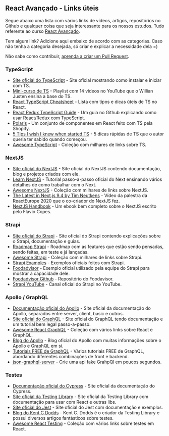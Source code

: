 ## React Avançado - Links úteis

Segue abaixo uma lista com vários links de vídeos, artigos, repositórios no Github e qualquer coisa que seja interessante para os nossos estudos. Tudo referente ao curso [React Avançado](https://reactavancado.com.br/).

Tem algum link? Adicione aqui embaixo de acordo com as categorias. Caso não tenha a categoria desejada, só criar e explicar a necessidade dela =)

Não sabe como contribuir, [aprenda a criar um Pull Request](https://www.digitalocean.com/community/tutorials/como-criar-um-pull-request-no-github-pt).

### TypeScript

- [Site oficial do TypeScript](https://www.typescriptlang.org/) - Site oficial mostrando como instalar e iniciar com TS.
- [Mini-curso de TS](https://www.youtube.com/watch?v=mRixno_uE2o&list=PLlAbYrWSYTiPanrzauGa7vMuve7_vnXG_) - Playlist com 14 vídeos no YouTube que o Willian Justen ensina a base do TS.
- [React TypeScript Cheatsheet](https://react-typescript-cheatsheet.netlify.app/) - Lista com tipos e dicas úteis de TS no React.
- [React Redux TypeScript Guide](https://github.com/piotrwitek/react-redux-typescript-guide) - Um guia no Github explicando como usar React/Redux com TypeScript.
- [Polaris](https://github.com/Shopify/polaris-react) - Um conjunto de componentes em React feito com TS pela Shopify.
- [5 Tips I wish I knew when started TS](https://codeburst.io/five-tips-i-wish-i-knew-when-i-started-with-typescript-c9e8609029db) - 5 dicas rápidas de TS que o autor queria ter sabido quando começou.
- [Awesome TypeScript](https://github.com/dzharii/awesome-typescript) - Coleção com milhares de links sobre TS.

### NextJS

- [Site oficial do NextJS](https://nextjs.org/) - Site oficial do NextJS contendo documentação, blog e projetos criados com ele.
- [Learn NextJS](https://nextjs.org/learn/basics/create-nextjs-app) - Tutorial passo-a-passo oficial do Next ensinando vários detalhes de como trabalhar com o Next.
- [Awesome NextJS](https://github.com/unicodeveloper/awesome-nextjs) - Coleção com milhares de links sobre NextJS.
- [The Latest in Next.js 9.4 by Tim Neutkens](https://www.youtube.com/watch?v=UD98x-2mido) - Vídeo da palestra da ReactEurope 2020 que o co-criador do NextJS fez.
- [NextJS Handbook](https://www.freecodecamp.org/news/the-next-js-handbook/) - Um ebook bem completo sobre o NextJS escrito pelo Flavio Copes.

### Strapi

- [Site oficial do Strapi](https://strapi.io/) - Site oficial do Strapi contendo explicações sobre o Strapi, documentação e guias.
- [Roadmap Strapi](https://portal.productboard.com/strapi/1-public-roadmap/tabs/4-testing) - Roadmap com as features que estão sendo pensadas, sendo feitas, em teste e já lançadas.
- [Awesome Strapi](https://github.com/strapi/awesome-strapi) - Coleção com milhares de links sobre Strapi.
- [Strapi Examples](https://github.com/strapi/strapi-examples) - Exemplos oficiais feitos com Strapi.
- [Foodadvisor](https://foodadvisor.strapi.io/) - Exemplo oficial utilizado pela equipe do Strapi para mostrar a capacidade dele.
- [Foodadvisor Github](https://github.com/strapi/foodadvisor) - Repositório do Foodavisor.
- [Strapi YouTube](https://www.youtube.com/strapi) - Canal oficial do Strapi no YouTube.

### Apollo / GraphQL

- [Documentação oficial do Apollo](https://www.apollographql.com/docs/) - Site oficial da documentação do Apollo, separados entre server, client, basic e outros.
- [Site oficial do GraphQL](https://graphql.org/) - Site oficial do GraphQL tendo documentação e um tutorial bem legal passo-a-passo.
- [Awesome React GraphQL](https://github.com/hasura/awesome-react-graphql) - Coleção com vários links sobre React e GraphQL.
- [Blog do Apollo](https://www.apollographql.com/blog/) - Blog oficial do Apollo com muitas informações sobre o Apollo e GraphQL em si.
- [Tutoriais FREE de GraphQL](https://www.howtographql.com/) - Vários tutoriais FREE de GraphQL, abordando diferentes combinações de front e backend.
- [json-graphql-server](https://github.com/marmelab/json-graphql-server) - Crie uma api fake GrahpQl em poucos segundos.

### Testes

- [Documentação oficial do Cypress](https://docs.cypress.io/) - Site oficial da documentação do Cypress.
- [Site oficial da Testing Library](https://testing-library.com/) - Site oficial da Testing Library com documentação para usar com React e outras libs.
- [Site oficial do Jest](https://jestjs.io/) - Site oficial do Jest com documentação e exemplos.
- [Blog do Kent C Dodds](https://kentcdodds.com/blog/) - Kent C. Dodds é o criador da Testing Library e possui diversos artigos fantásticos sobre testes.
- [Awesome React Testing](https://github.com/infinitered/awesome-react-testing) - Coleção com vários links sobre testes em React.
